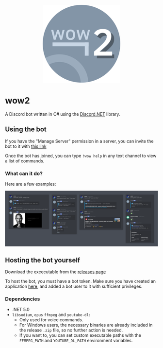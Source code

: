 <p align="center"><img src="res/about/wow2.png"></p>

# wow2
A Discord bot written in C# using the [Discord.NET](https://github.com/discord-net/Discord.Net) library.

## Using the bot
If you have the "Manage Server" permission in a server, you can invite the bot to it with [this link](https://discord.com/oauth2/authorize?client_id=818156344594792451&permissions=8&scope=bot)

Once the bot has joined, you can type `!wow help` in any text channel to view a list of commands.

### What can it do?
Here are a few examples:

<img src="res/about/examples.png">

## Hosting the bot yourself
Download the excecutable from the [releases page](https://github.com/rednir/wow2/releases/)

To host the bot, you must have a bot token. Make sure you have created an application [here](https://discord.com/developers/applications), and added a bot user to it with sufficient privileges.

### Dependencies
- .NET 5.0
- `libsodium`, `opus` `ffmpeg` and `youtube-dl`:
	- Only used for voice commands.
	- For Windows users, the necessary binaries are already included in the release `.zip` file, so no further action is needed.
	- If you want to, you can set custom executable paths with the `FFMPEG_PATH` and `YOUTUBE_DL_PATH` environment variables.
